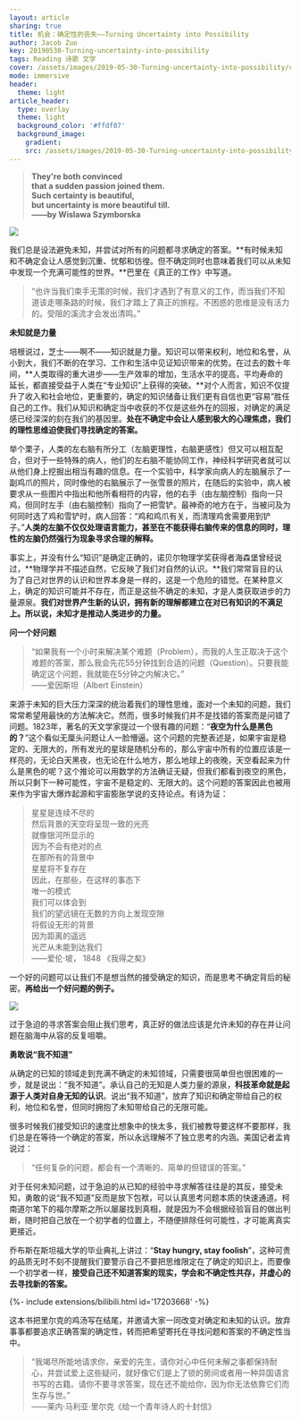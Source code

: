 ```yaml
---
layout: article
sharing: true
title: 机会：确定性的丧失——Turning Uncertainty into Possibility
author: Jacob Zuo
key: 20190530-Turning-uncertainty-into-possibility
tags: Reading 诗歌 文学
cover: /assets/images/2019-05-30-Turning-uncertainty-into-possibility/cover-suqare.jpg
mode: immersive
header:
  theme: light
article_header:
  type: overlay
  theme: light
  background_color: '#ffdf07'
  background_image: 
    gradient: 
    src: /assets/images/2019-05-30-Turning-uncertainty-into-possibility/cover.jpg
---
```


> **They're both convinced**  
> **that a sudden passion joined them.**  
> **Such certainty is beautiful,**  
> **but uncertainty is more beautiful till.**  
> **——by Wislawa Szymborska**  

![]({{site.url}}/assets/images/2019-05-30-Turning-uncertainty-into-possibility/cover-clear.jpg)

<!--more-->

我们总是设法避免未知，并尝试对所有的问题都寻求确定的答案。**有时候未知和不确定会让人感觉到沉重、忧郁和彷徨。但不确定同时也意味着我们可以从未知中发现一个充满可能性的世界。**巴里在《真正的工作》中写道。

> “也许当我们束手无策的时候，我们才遇到了有意义的工作，而当我们不知道该走哪条路的时候，我们才踏上了真正的旅程。不困惑的思维是没有活力的。受阻的溪流才会发出清鸣。”


**未知就是力量**

培根说过，芝士——啊不——知识就是力量。知识可以带来权利，地位和名誉，从小到大，我们不断的在学习、工作和生活中见证知识带来的优势。在过去的数十年间，**人类取得的重大进步——生产效率的增加，生活水平的提高，平均寿命的延长，都直接受益于人类在“专业知识”上获得的突破。**对个人而言，知识不仅提升了收入和社会地位，更重要的，确定的知识储备让我们更有自信也更“容易”胜任自己的工作。我们从知识和确定当中收获的不仅是这些外在的回报，对确定的满足感已经深深的刻在我们的基因里。**处在不确定中会让人感到极大的心理焦虑，我们的理性思维迫使我们寻找确定的答案。**

举个栗子，人类的左右脑有所分工（左脑更理性，右脑更感性）但又可以相互配合，但对于一些特殊的病人，他们的左右脑不能协同工作，神经科学研究者就可以从他们身上挖掘出相当有趣的信息。在一个实验中，科学家向病人的左脑展示了一副鸡爪的照片，同时像他的右脑展示了一张雪景的照片，在随后的实验中，病人被要求从一些图片中指出和他所看相符的内容，他的右手（由左脑控制）指向一只鸡，但同时左手（由右脑控制）指向了一把雪铲。最神奇的地方在于，当被问及为何同时选了鸡和雪铲时，病人回答：“鸡和鸡爪有关，而清理鸡舍需要用到铲子。”**人类的左脑不仅仅处理语言能力，甚至在不能获得右脑传来的信息的同时，理性的左脑仍然强行为现象寻求合理的解释。**

事实上，并没有什么“知识”是确定正确的，诺贝尔物理学奖获得者海森堡曾经说过，**物理学并不描述自然，它反映了我们对自然的认识。**我们常常盲目的认为了自己对世界的认识和世界本身是一样的，这是一个危险的错觉。在某种意义上，确定的知识可能并不存在，而正是这些不确定的未知，才是人类获取进步的力量源泉。**我们对世界产生新的认识，拥有新的理解都建立在对已有知识的不满足上。所以说，未知才是推动人类进步的力量。**

**问一个好问题**

> “如果我有一个小时来解决某个难题（Problem），而我的人生正取决于这个难题的答案，那么我会先花55分钟找到合适的问题（Question）。只要我能确定这个问题，我就能在5分钟之内解决它。”  
> ——爱因斯坦（Albert Einstein）

来源于未知的巨大压力深深的统治着我们的理性思维，面对一个未知的问题，我们常常希望用最快的方法解决它。然而，很多时候我们并不是找错的答案而是问错了问题。1823年，著名的天文学家提过一个很有趣的问题：“**夜空为什么是黑色的？**”这个看似无厘头问题让人一脸懵逼。这个问题的完整表述是，如果宇宙是稳定的、无限大的，所有发光的星球是随机分布的，那么宇宙中所有的位置应该是一样亮的，无论白天黑夜，也无论在什么地方，那么地球上的夜晚，天空看起来为什么是黑色的呢？这个推论可以用数学的方法确证无疑，但我们都看到夜空的黑色，所以只剩下一种可能性，宇宙不是稳定的、无限大的。这个问题的答案因此也被用来作为宇宙大爆炸起源和宇宙膨胀学说的支持论点。有诗为证：

> 星星是连续不尽的  
> 然后背景的天空将呈现一致的光亮  
> 就像银河所显示的  
> 因为不会有绝对的点  
> 在那所有的背景中  
> 星星将不复存在  
> 因此，在那些，在这样的事态下  
> 唯一的模式  
> 我们可以体会到  
> 我们的望远镜在无数的方向上发现空隙  
> 将假设无形的背景  
> 因为距离的遥远  
> 光芒从未能到达我们  
> ——爱伦·坡， 1848 《我得之矣》 

一个好的问题可以让我们不是想当然的接受确定的知识，而是思考不确定背后的秘密。**再给出一个好问题的例子。**

![]({{site.url}}/assets/images/2019-05-30-Turning-uncertainty-into-possibility/Question.png)

过于急迫的寻求答案会阻止我们思考，真正好的做法应该是允许未知的存在并让问题在脑海中从容的反复咀嚼。

**勇敢说“我不知道”**

从确定的已知的领域走到充满不确定的未知领域，只需要很简单但也很困难的一步，就是说出：“我不知道”。承认自己的无知是人类力量的源泉，**科技革命就是起源于人类对自身无知的认识**。说出“我不知道”，放弃了知识和确定带给自己的权利，地位和名誉，但同时拥抱了未知带给自己的无限可能。

很多时候我们接受知识的速度比想象中的快太多，我们被教导要这样不要那样，我们总是在等待一个确定的答案，所以永远理解不了独立思考的内涵。美国记者孟肯说过：

> “任何复杂的问题，都会有一个清晰的、简单的但错误的答案。”

对于任何未知问题，过于急迫的从已知的经验中寻求解答往往是的其反，接受未知，勇敢的说“我不知道”反而是放下包袱，可以认真思考问题本质的快速通道。柯南道尔笔下的福尔摩斯之所以屡屡找到真相，就是因为不会根据经验盲目的做出判断，随时把自己放在一个初学者的位置上，不随便排除任何可能性，才可能离真实更接近。

乔布斯在斯坦福大学的毕业典礼上讲过：“**Stay hungry, stay foolish**”，这种可贵的品质无时不刻不提醒我们要警示自己不要把思维限定在了确定的知识上，而要像一个初学者一样，**接受自己还不知道答案的现实，学会和不确定性共存，并虚心的去寻找新的答案。**

<div>{%- include extensions/bilibili.html id='17203668' -%}</div>

这本书把里尔克的鸡汤写在结尾，并邀请大家一同改变对确定和未知的认识。放弃事事都要追求正确答案的确定性，转而把希望寄托在寻找问题和答案的不确定性当中。

> “我竭尽所能地请求你，亲爱的先生，请你对心中任何未解之事都保持耐心，并尝试爱上这些疑问，就好像它们是上了锁的房间或者用一种异国语言书写的古籍。请你不要寻求答案，现在还不能给你，因为你无法依靠它们而生存与世。”  
> ——莱内·马利亚·里尔克《给一个青年诗人的十封信》


